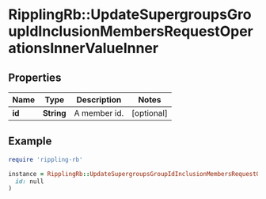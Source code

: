 # RipplingRb::UpdateSupergroupsGroupIdInclusionMembersRequestOperationsInnerValueInner

## Properties

| Name | Type | Description | Notes |
| ---- | ---- | ----------- | ----- |
| **id** | **String** | A member id. | [optional] |

## Example

```ruby
require 'rippling-rb'

instance = RipplingRb::UpdateSupergroupsGroupIdInclusionMembersRequestOperationsInnerValueInner.new(
  id: null
)
```

